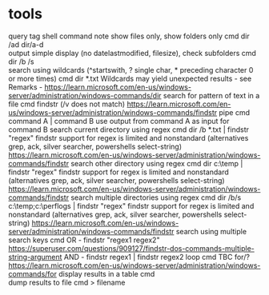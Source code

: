 # tools


query	tag	shell	command	note
show files only, show folders only		cmd	dir /ad   dir/a-d	
output simple display (no datelastmodified, filesize), check subfolders		cmd	dir /b /s	
search using wildcards (^startswith, ? single char, * preceding character 0 or more times)		cmd	dir *.txt	Wildcards may yield unexpected results - see Remarks - https://learn.microsoft.com/en-us/windows-server/administration/windows-commands/dir
search for pattern of text in a file		cmd	findstr  (/v does not match)	https://learn.microsoft.com/en-us/windows-server/administration/windows-commands/findstr
pipe		cmd	command A | command B	use output from command A as input for command B
search current directory using regex		cmd	dir /b *.txt | findstr "regex"	findstr support for regex is limited and nonstandard (alternatives grep, ack, silver searcher, powershells select-string) https://learn.microsoft.com/en-us/windows-server/administration/windows-commands/findstr
search other directory using regex		cmd	dir  c:\temp | findstr "regex"	findstr support for regex is limited and nonstandard (alternatives grep, ack, silver searcher, powershells select-string) https://learn.microsoft.com/en-us/windows-server/administration/windows-commands/findstr
search multiple directories using regex		cmd	dir /b/s  c:\temp;c:\perflogs | findstr "regex"	findstr support for regex is limited and nonstandard (alternatives grep, ack, silver searcher, powershells select-string) https://learn.microsoft.com/en-us/windows-server/administration/windows-commands/findstr
search using multiple search keys		cmd	OR - findstr "regex1 regex2"	https://superuser.com/questions/909127/findstr-dos-commands-multiple-string-argument
			AND -  findstr regex1 | findstr regex2
loop		cmd	TBC for/?	https://learn.microsoft.com/en-us/windows-server/administration/windows-commands/for
display results in a table		cmd		
dump results to file		cmd	> filename	



